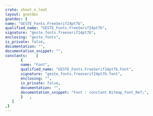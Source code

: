 ```yaml
---
crate: shoot_n_loot
layout: gnatdoc
gnatdoc: {
name: "GESTE_Fonts.FreeSerif24pt7b",
qualified_name: "GESTE_Fonts.FreeSerif24pt7b",
signature: "geste_fonts.freeserif24pt7b",
enclosing: "geste_fonts",
is_private: false,
documentation: "",
documentation_snippet: "",
constants:    [
       {
       name: "Font",
       qualified_name: "GESTE_Fonts.FreeSerif24pt7b.Font",
       signature: "geste_fonts.freeserif24pt7b.font",
       enclosing: "",
       is_private: false,
       documentation: "",
       documentation_snippet: "Font : constant Bitmap_Font_Ref;",
       }   ,
   ]
,}
---
```

